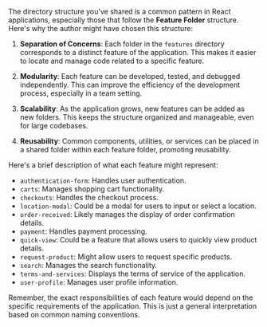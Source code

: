 The directory structure you've shared is a common pattern in React applications, especially those that follow the **Feature Folder** structure. Here's why the author might have chosen this structure:

1. **Separation of Concerns**: Each folder in the `features` directory corresponds to a distinct feature of the application. This makes it easier to locate and manage code related to a specific feature.

2. **Modularity**: Each feature can be developed, tested, and debugged independently. This can improve the efficiency of the development process, especially in a team setting.

3. **Scalability**: As the application grows, new features can be added as new folders. This keeps the structure organized and manageable, even for large codebases.

4. **Reusability**: Common components, utilities, or services can be placed in a shared folder within each feature folder, promoting reusability.

Here's a brief description of what each feature might represent:

- `authentication-form`: Handles user authentication.
- `carts`: Manages shopping cart functionality.
- `checkouts`: Handles the checkout process.
- `location-modal`: Could be a modal for users to input or select a location.
- `order-received`: Likely manages the display of order confirmation details.
- `payment`: Handles payment processing.
- `quick-view`: Could be a feature that allows users to quickly view product details.
- `request-product`: Might allow users to request specific products.
- `search`: Manages the search functionality.
- `terms-and-services`: Displays the terms of service of the application.
- `user-profile`: Manages user profile information.

Remember, the exact responsibilities of each feature would depend on the specific requirements of the application. This is just a general interpretation based on common naming conventions.